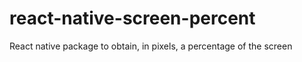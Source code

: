 # react-native-screen-percent
React native package to obtain, in pixels, a percentage of the screen
